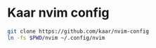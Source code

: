 # Kaar nvim config

```sh
git clone https://github.com/kaar/nvim-config
ln -fs $PWD/nvim ~/.config/nvim
```
